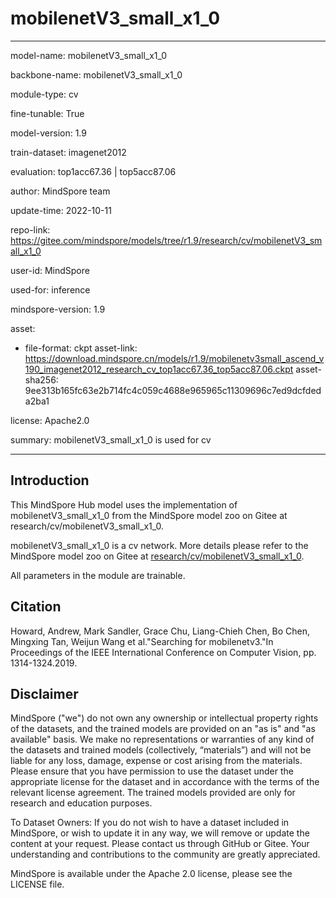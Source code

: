 # mobilenetV3_small_x1_0

---

model-name: mobilenetV3_small_x1_0

backbone-name: mobilenetV3_small_x1_0

module-type: cv

fine-tunable: True

model-version: 1.9

train-dataset: imagenet2012

evaluation: top1acc67.36 | top5acc87.06

author: MindSpore team

update-time: 2022-10-11

repo-link: <https://gitee.com/mindspore/models/tree/r1.9/research/cv/mobilenetV3_small_x1_0>

user-id: MindSpore

used-for: inference

mindspore-version: 1.9

asset:

-
    file-format: ckpt
    asset-link: <https://download.mindspore.cn/models/r1.9/mobilenetv3small_ascend_v190_imagenet2012_research_cv_top1acc67.36_top5acc87.06.ckpt>
    asset-sha256: 9ee313b165fc63e2b714fc4c059c4688e965965c11309696c7ed9dcfdeda2ba1

license: Apache2.0

summary: mobilenetV3_small_x1_0 is used for cv

---

## Introduction

This MindSpore Hub model uses the implementation of mobilenetV3_small_x1_0 from the MindSpore model zoo on Gitee at research/cv/mobilenetV3_small_x1_0.

mobilenetV3_small_x1_0 is a cv network. More details please refer to the MindSpore model zoo on Gitee at [research/cv/mobilenetV3_small_x1_0](https://gitee.com/mindspore/models/blob/r1.9/research/cv/mobilenetV3_small_x1_0/README.md).

All parameters in the module are trainable.

## Citation

Howard, Andrew, Mark Sandler, Grace Chu, Liang-Chieh Chen, Bo Chen, Mingxing Tan, Weijun Wang et al."Searching for mobilenetv3."In Proceedings of the IEEE International Conference on Computer Vision, pp. 1314-1324.2019.

## Disclaimer

MindSpore ("we") do not own any ownership or intellectual property rights of the datasets, and the trained models are provided on an "as is" and "as available" basis. We make no representations or warranties of any kind of the datasets and trained models (collectively, “materials”) and will not be liable for any loss, damage, expense or cost arising from the materials. Please ensure that you have permission to use the dataset under the appropriate license for the dataset and in accordance with the terms of the relevant license agreement. The trained models provided are only for research and education purposes.

To Dataset Owners: If you do not wish to have a dataset included in MindSpore, or wish to update it in any way, we will remove or update the content at your request. Please contact us through GitHub or Gitee. Your understanding and contributions to the community are greatly appreciated.

MindSpore is available under the Apache 2.0 license, please see the LICENSE file.
